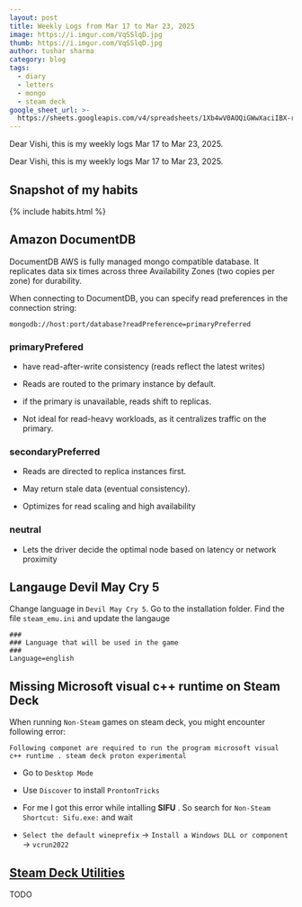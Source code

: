 ```yaml
---
layout: post
title: Weekly Logs from Mar 17 to Mar 23, 2025
image: https://i.imgur.com/VqSSlqD.jpg
thumb: https://i.imgur.com/VqSSlqD.jpg
author: tushar sharma
category: blog
tags:
  - diary
  - letters
  - mongo
  - steam deck
google_sheet_url: >-
  https://sheets.googleapis.com/v4/spreadsheets/1Xb4wV0AOQiGWwXaciIBX-rkFebzg8DlAcRcClshyAnA/values/Habits!A421:T434?alt=json&key=AIzaSyCgYRKf_apK3TUSYGO9WhQ5dN-ukY4H0gw
---
```


Dear Vishi, this is my weekly logs Mar 17 to Mar 23, 2025.<!-- truncate_here -->

Dear Vishi, this is my weekly logs Mar 17 to Mar 23, 2025.


## Snapshot of my habits

{% include habits.html %}

## Amazon DocumentDB

DocumentDB AWS is fully managed mongo compatible database. It replicates data six times across three Availability Zones (two copies per zone) for durability.

When connecting to DocumentDB, you can specify read preferences in the connection string:

```
mongodb://host:port/database?readPreference=primaryPreferred
```

### primaryPrefered

- have read-after-write consistency (reads reflect the latest writes)

- Reads are routed to the primary instance by default.

- if the primary is unavailable, reads shift to replicas.

- Not ideal for read-heavy workloads, as it centralizes traffic on the primary.

### secondaryPreferred 

- Reads are directed to replica instances first.

- May return stale data (eventual consistency).

- Optimizes for read scaling and high availability

### neutral

-  Lets the driver decide the optimal node based on latency or network proximity



## Langauge Devil May Cry 5

Change language in `Devil May Cry 5`. Go to the installation folder. Find the file `steam_emu.ini` and update the langauge

```
###                                                                                                                                                                                                                                                                                                                                                                                       ### Language that will be used in the game                                                                                                                                                                                                                                                                                                                                                ###                                                                                                                                                                                                                                                                                                                                                                                       Language=english   
```

## Missing Microsoft visual c++ runtime on Steam Deck 

When running  `Non-Steam` games on steam deck, you might encounter following error:

```
Following componet are required to run the program microsoft visual c++ runtime . steam deck proton experimental
```

- Go to `Desktop Mode`

- Use `Discover` to install `ProntonTricks`

- For me I got this error while intalling **SIFU** . So search for `Non-Steam Shortcut: Sifu.exe:` and wait

- `Select the default wineprefix` -> `Install a Windows DLL or component` -> `vcrun2022`


## [Steam Deck Utilities](https://github.com/CryoByte33/steam-deck-utilities)

TODO